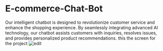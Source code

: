 # E-commerce-Chat-Bot
Our intelligent chatbot is designed to revolutionize customer service and enhance the shopping experience. By seamlessly integrating advanced AI technology, our chatbot assists customers with inquiries, resolves issues, and provides personalized product recommendations.
this the screen for the project
![edit](https://github.com/user-attachments/assets/d3d80f84-e962-415a-a584-e2f56c1611f5)
